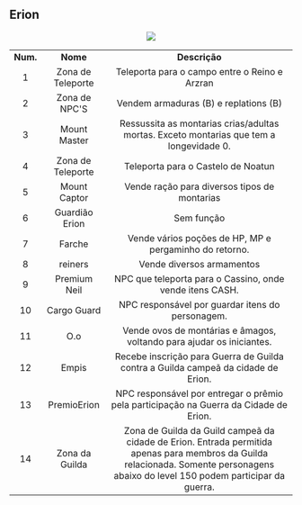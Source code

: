 ## Erion 

<p align="center">
<img src="./" />
</p> 

<table align="center">
    <tr align="center">
        <td><strong>Num.</strong></td>
        <td><strong>Nome</strong></td>
        <td><strong>Descrição</strong></td>
    </tr>
    <tr align="center">
        <td>1</tdr>
        <td>Zona de Teleporte</td>
        <td>Teleporta para o campo entre o Reino e Arzran</td>
    </tr>
    <tr align="center">
        <td>2</tdr>
        <td>Zona de NPC'S</td>
        <td>Vendem armaduras (B) e replations (B)</td>
    </tr>
    <tr align="center">
        <td>3</tdr>
        <td>Mount Master</td>
        <td>Ressussita as montarias crias/adultas mortas. Exceto montarias que tem a longevidade 0.</td>
    </tr>
    <tr align="center">
        <td>4</tdr>
        <td>Zona de Teleporte</td>
        <td>Teleporta para o Castelo de Noatun</td>
    </tr>
    <tr align="center">
        <td>5</tdr>
        <td>Mount Captor</td>
        <td>Vende ração para diversos tipos de montarias</td>
    </tr>
    <tr align="center">
        <td>6</tdr>
        <td>Guardião Erion</td>
        <td>Sem função</td>
    </tr>
    <tr align="center">
        <td>7</tdr>
        <td>Farche</td>
        <td>Vende vários poções de HP, MP e pergaminho do retorno.</td>
    </tr>
    <tr align="center">
        <td>8</tdr>
        <td>reiners</td>
        <td>Vende diversos armamentos</td>
    </tr>
    <tr align="center">
        <td>9</tdr>
        <td>Premium Neil</td>
        <td>NPC que teleporta para o Cassino, onde vende itens CASH.</td>
    </tr>
    <tr align="center">
        <td>10</tdr>
        <td>Cargo Guard</td>
        <td>NPC responsável por guardar itens do personagem.</td>
    </tr>
    <tr align="center">
        <td>11</tdr>
        <td>O.o</td>
        <td>Vende ovos de montárias e âmagos, voltando para ajudar os iniciantes.</td>
    </tr>
    <tr align="center">
        <td>12</tdr>
        <td>Empis</td>
        <td>Recebe inscrição para Guerra de Guilda contra a Guilda campeã da cidade de Erion.</td>
    </tr>
    <tr align="center">
        <td>13</tdr>
        <td>PremioErion</td>
        <td>NPC responsável por entregar o prêmio pela participação na Guerra da Cidade de Erion.</td>
    </tr>
    <tr align="center">
        <td>14</tdr>
        <td>Zona da Guilda</td>
        <td>Zona de Guilda da Guild campeã da cidade de Erion. Entrada permitida apenas para membros da Guilda relacionada. Somente personagens abaixo do level 150 podem participar da guerra.</td>
    </tr>
</table>